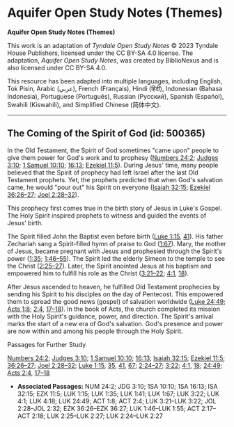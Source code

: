 # Aquifer Open Study Notes (Themes)

**Aquifer Open Study Notes (Themes)**

This work is an adaptation of *Tyndale Open Study Notes* © 2023 Tyndale House Publishers, licensed under the CC BY\-SA 4\.0 license. The adaptation, *Aquifer Open Study Notes*, was created by BiblioNexus and is also licensed under CC BY\-SA 4\.0\.

This resource has been adapted into multiple languages, including English, Tok Pisin, Arabic (عربي), French (Français), Hindi (हिंदी), Indonesian (Bahasa Indonesia), Portuguese (Português), Russian (Русский), Spanish (Español), Swahili (Kiswahili), and Simplified Chinese (简体中文).



--------------------------------

## The Coming of the Spirit of God (id: 500365)

In the Old Testament, the Spirit of God sometimes "came upon" people to give them power for God's work and to prophesy ([Numbers 24:2](https://ref.ly/Num24:2); [Judges 3:10](https://ref.ly/Judg3:10); [1 Samuel 10:10](https://ref.ly/1Sam10:10); [16:13](https://ref.ly/1Sam16:13); [Ezekiel 11:5](https://ref.ly/Ezek11:5)). During Jesus' time, many people believed that the Spirit of prophecy had left Israel after the last Old Testament prophets. Yet, the prophets predicted that when God's salvation came, he would "pour out" his Spirit on everyone ([Isaiah 32:15](https://ref.ly/Isa32:15); [Ezekiel 36:26–27](https://ref.ly/Ezek36:26-Ezek36:27); [Joel 2:28–32](https://ref.ly/Joel2:28-Joel2:32)).

This prophecy first comes true in the birth story of Jesus in Luke's Gospel. The Holy Spirit inspired prophets to witness and guided the events of Jesus' birth. 

The Spirit filled John the Baptist even before birth ([Luke 1:15](https://ref.ly/Luke1:15), [41](https://ref.ly/Luke1:41)). His father Zechariah sang a Spirit\-filled hymn of praise to God ([1:67](https://ref.ly/Luke1:67)). Mary, the mother of Jesus, became pregnant with Jesus and prophesied through the Spirit's power ([1:35](https://ref.ly/Luke1:35); [1:46–55](https://ref.ly/Luke1:46-Luke1:55)). The Spirit led the elderly Simeon to the temple to see the Christ ([2:25–27](https://ref.ly/Luke2:25-Luke2:27)). Later, the Spirit anointed Jesus at his baptism and empowered him to fulfill his role as the Christ ([3:21–22](https://ref.ly/Luke3:21-Luke3:22); [4:1](https://ref.ly/Luke4:1), [18](https://ref.ly/Luke4:18)).

After Jesus ascended to heaven, he fulfilled Old Testament prophecies by sending his Spirit to his disciples on the day of Pentecost. This empowered them to spread the good news (gospel) of salvation worldwide ([Luke 24:49](https://ref.ly/Luke24:49); [Acts 1:8](https://ref.ly/Acts1:8); [2:4](https://ref.ly/Acts2:4), [17–18](https://ref.ly/Acts2:17-Acts2:18)). In the book of Acts, the church completed its mission with the Holy Spirit's guidance, power, and direction. The Spirit's arrival marks the start of a new era of God's salvation. God's presence and power are now within and among his people through the Holy Spirit.

Passages for Further Study

[Numbers 24:2](https://ref.ly/Num24:2); [Judges 3:10](https://ref.ly/Judg3:10); [1 Samuel 10:10](https://ref.ly/1Sam10:10); [16:13](https://ref.ly/1Sam16:13); [Isaiah 32:15](https://ref.ly/Isa32:15); [Ezekiel 11:5](https://ref.ly/Ezek11:5); [36:26–27](https://ref.ly/Ezek36:26-Ezek36:27); [Joel 2:28–32](https://ref.ly/Joel2:28-Joel2:32); [Luke 1:15](https://ref.ly/Luke1:15), [35](https://ref.ly/Luke1:35), [41](https://ref.ly/Luke1:41), [67](https://ref.ly/Luke1:67); [2:24–27](https://ref.ly/Luke2:24-Luke2:27); [3:22](https://ref.ly/Luke3:22); [4:1](https://ref.ly/Luke4:1), [18](https://ref.ly/Luke4:18); [24:49](https://ref.ly/Luke24:49); [Acts 2:4](https://ref.ly/Acts2:4), [17–18](https://ref.ly/Acts2:17-Acts2:18)

* **Associated Passages:** NUM 24:2; JDG 3:10; 1SA 10:10; 1SA 16:13; ISA 32:15; EZK 11:5; LUK 1:15; LUK 1:35; LUK 1:41; LUK 1:67; LUK 3:22; LUK 4:1; LUK 4:18; LUK 24:49; ACT 1:8; ACT 2:4; LUK 3:21–LUK 3:22; JOL 2:28–JOL 2:32; EZK 36:26–EZK 36:27; LUK 1:46–LUK 1:55; ACT 2:17–ACT 2:18; LUK 2:25–LUK 2:27; LUK 2:24–LUK 2:27

